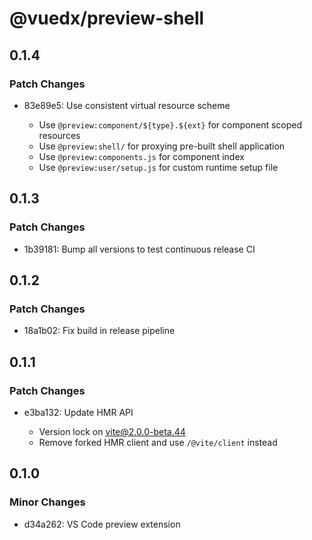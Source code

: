 # @vuedx/preview-shell

## 0.1.4

### Patch Changes

- 83e89e5: Use consistent virtual resource scheme

  - Use `@preview:component/${type}.${ext}` for component scoped resources
  - Use `@preview:shell/` for proxying pre-built shell application
  - Use `@preview:components.js` for component index
  - Use `@preview:user/setup.js` for custom runtime setup file

## 0.1.3

### Patch Changes

- 1b39181: Bump all versions to test continuous release CI

## 0.1.2

### Patch Changes

- 18a1b02: Fix build in release pipeline

## 0.1.1

### Patch Changes

- e3ba132: Update HMR API

  - Version lock on vite@2.0.0-beta.44
  - Remove forked HMR client and use `/@vite/client` instead

## 0.1.0

### Minor Changes

- d34a262: VS Code preview extension
